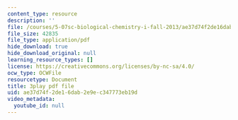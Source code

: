 ```yaml
---
content_type: resource
description: ''
file: /courses/5-07sc-biological-chemistry-i-fall-2013/ae37d74f2de16dab2e9ec347773eb19d_gbOyppJ9OK4.pdf
file_size: 42835
file_type: application/pdf
hide_download: true
hide_download_original: null
learning_resource_types: []
license: https://creativecommons.org/licenses/by-nc-sa/4.0/
ocw_type: OCWFile
resourcetype: Document
title: 3play pdf file
uid: ae37d74f-2de1-6dab-2e9e-c347773eb19d
video_metadata:
  youtube_id: null
---
```

